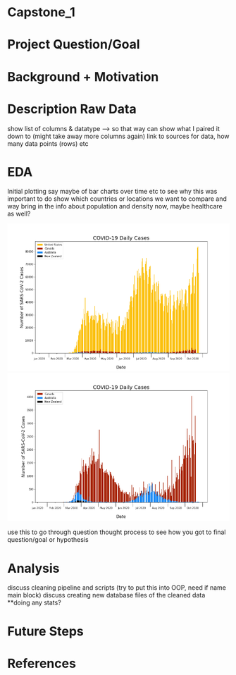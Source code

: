 # Capstone_1
# Project Question/Goal

# Background + Motivation


# Description Raw Data
show list of columns & datatype --> so that way can show what I paired it down to
(might take away more columns again)
link to sources for data, how many data points (rows) etc

# EDA
Initial plotting say maybe of bar charts over time etc to see why this was important to do
show which countries or locations we want to compare and way
bring in the info about population and density now, maybe healthcare as well?

![](images/four_merge_daily_cases.png) ![](images/three_merge_daily_cases.png) 

use this to go through question thought process to see how you got to final question/goal or hypothesis

# Analysis
discuss cleaning pipeline and scripts (try to put this into OOP, need if name main block)
discuss creating new database files of the cleaned data
**doing any stats?

# Future Steps

# References